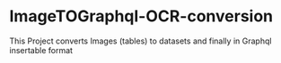 # ImageTOGraphql-OCR-conversion
This Project converts Images (tables) to datasets and finally in Graphql insertable format
